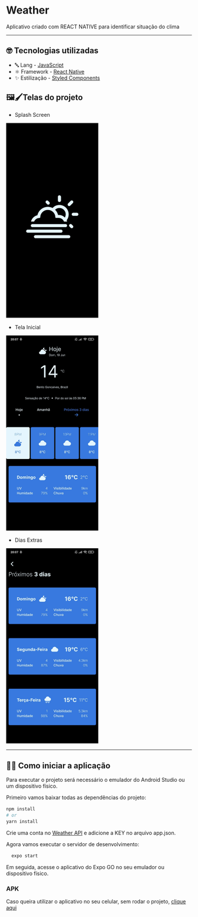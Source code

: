 # Weather
Aplicativo criado com REACT NATIVE para identificar situação do clima

---

## 🤓 Tecnologias utilizadas

* 🔤 Lang - [JavaScript](https://developer.mozilla.org/pt-BR/docs/Web/JavaScript)
* ⚛️ Framework - [React Native](https://reactnative.dev/)
* ✨ Estilização - [Styled Components](https://styled-components.com/)

## 🖼🖌Telas do projeto

* Splash Screen

<img src="https://github.com/gabrieldeavila/weather/blob/master/public/splash-mockup%20.jpeg" width="250" />

* Tela Inicial

<img src="https://github.com/gabrieldeavila/weather/blob/master/public/home.jpeg" width="250" />

* Dias Extras


<img src="https://github.com/gabrieldeavila/weather/blob/master/public/dias_extras.jpeg" width="250" />

---

## 🧑‍💻 Como iniciar a aplicação

Para executar o projeto será necessário o emulador do Android Studio ou um dispositivo físico.

Primeiro vamos baixar todas as dependências do projeto:

```bash
npm install
# or
yarn install
```

Crie uma conta no [Weather API](https://www.weatherapi.com/) e adicione a KEY no arquivo app.json.

Agora vamos executar o servidor de desenvolvimento:

```bash
  expo start
```

Em seguida, acesse o aplicativo do Expo GO no seu emulador ou dispositivo físico.


### APK
Caso queira utilizar o aplicativo no seu celular, sem rodar o projeto, [clique aqui](https://github.com/gabrieldeavila/weather/releases/tag/v1.0.0)

